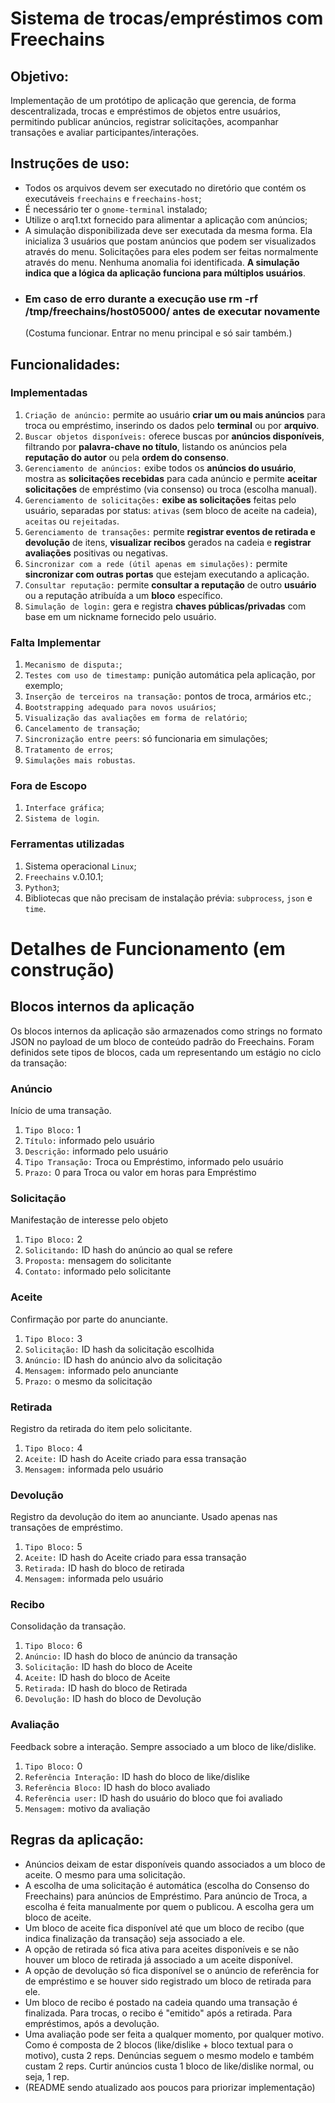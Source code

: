 # Sistema de trocas/empréstimos com Freechains

## Objetivo:
Implementação de um protótipo de aplicação que gerencia, de forma descentralizada, trocas e empréstimos de objetos entre usuários, permitindo publicar anúncios, registrar solicitações, acompanhar transações e avaliar participantes/interações.

## Instruções de uso:
* Todos os arquivos devem ser executado no diretório que contém os executáveis `freechains` e `freechains-host`;
* É necessário ter o `gnome-terminal` instalado;
* Utilize o arq1.txt fornecido para alimentar a aplicação com anúncios;
* A simulação disponibilizada deve ser executada da mesma forma. Ela inicializa 3 usuários que postam anúncios que podem ser visualizados através do menu. Solicitações para eles podem ser feitas normalmente através do menu. Nenhuma anomalia foi identificada. **A simulação indica que a lógica da aplicação funciona para múltiplos usuários**.
* ### Em caso de erro durante a execução use rm -rf /tmp/freechains/host05000/ antes de executar novamente
  (Costuma funcionar. Entrar no menu principal e só sair também.)

## Funcionalidades:

### Implementadas
1. `Criação de anúncio:` permite ao usuário **criar um ou mais anúncios** para troca ou empréstimo, inserindo os dados pelo **terminal** ou por **arquivo**.
2. `Buscar objetos disponíveis:` oferece buscas por **anúncios disponíveis**, filtrando por **palavra-chave no título**, listando os anúncios pela **reputação do autor** ou pela **ordem do consenso**.
3. `Gerenciamento de anúncios:` exibe todos os **anúncios do usuário**, mostra as **solicitações recebidas** para cada anúncio e permite **aceitar solicitações** de empréstimo (via consenso) ou troca (escolha manual).
4. `Gerenciamento de solicitações:` **exibe as solicitações** feitas pelo usuário, separadas por status: `ativas` (sem bloco de aceite na cadeia), `aceitas` ou `rejeitadas`.
5. `Gerenciamento de transações:` permite **registrar eventos de retirada e devolução** de itens, **visualizar recibos** gerados na cadeia e **registrar avaliações** positivas ou negativas.
6. `Sincronizar com a rede (útil apenas em simulações):` permite **sincronizar com outras portas** que estejam executando a aplicação.
7. `Consultar reputação:` permite **consultar a reputação** de outro **usuário** ou a reputação atribuída a um **bloco** específico.
8. `Simulação de login:` gera e registra **chaves públicas/privadas** com base em um nickname fornecido pelo usuário.

### Falta Implementar
1. `Mecanismo de disputa:`;
2. `Testes com uso de timestamp:` punição automática pela aplicação, por exemplo;
3. `Inserção de terceiros na transação:` pontos de troca, armários etc.;
4. `Bootstrapping adequado para novos usuários`;
5. `Visualização das avaliações em forma de relatório`;
6. `Cancelamento de transação`;
7. `Sincronização entre peers`: só funcionaria em simulações;
8. `Tratamento de erros`;
9. `Simulações mais robustas`.

### Fora de Escopo
1. `Interface gráfica`;
2. `Sistema de login`.

### Ferramentas utilizadas
1. Sistema operacional `Linux`;
2. `Freechains` v.0.10.1;
3. `Python3`;
4. Bibliotecas que não precisam de instalação prévia: `subprocess`, `json` e `time`.

# Detalhes de Funcionamento (em construção)

## Blocos internos da aplicação

Os blocos internos da aplicação são armazenados como strings no formato JSON no payload de um bloco de conteúdo padrão do Freechains. Foram definidos sete tipos de blocos, cada um representando um estágio no ciclo da transação:

### Anúncio
Início de uma transação.

1. `Tipo Bloco:` 1
2. `Título:` informado pelo usuário
3. `Descrição:` informado pelo usuário
4. `Tipo Transação:` Troca ou Empréstimo, informado pelo usuário
5. `Prazo:` 0 para Troca ou valor em horas para Empréstimo

### Solicitação
Manifestação de interesse pelo objeto

1. `Tipo Bloco:` 2
2. `Solicitando:` ID hash do anúncio ao qual se refere
3. `Proposta:` mensagem do solicitante
4. `Contato:` informado pelo solicitante

### Aceite
Confirmação por parte do anunciante.

1. `Tipo Bloco:` 3
2. `Solicitação:` ID hash da solicitação escolhida 
3. `Anúncio:` ID hash do anúncio alvo da solicitação
4. `Mensagem:` informado pelo anunciante
5. `Prazo:` o mesmo da solicitação

### Retirada
Registro da retirada do item pelo solicitante.

1. `Tipo Bloco:` 4
2. `Aceite:` ID hash do Aceite criado para essa transação
3. `Mensagem:` informada pelo usuário

### Devolução
Registro da devolução do item ao anunciante. Usado apenas nas transações de empréstimo.

1. `Tipo Bloco:` 5
2. `Aceite:` ID hash do Aceite criado para essa transação
3. `Retirada:` ID hash do bloco de retirada 
4. `Mensagem:` informada pelo usuário

### Recibo
Consolidação da transação. 

1. `Tipo Bloco:` 6
2. `Anúncio:` ID hash do bloco de anúncio da transação
3. `Solicitação:` ID hash do bloco de Aceite
4. `Aceite:` ID hash do bloco de Aceite
5. `Retirada:` ID hash do bloco de Retirada
6. `Devolução:` ID hash do bloco de Devolução

### Avaliação
Feedback sobre a interação. Sempre associado a um bloco de like/dislike.

1. `Tipo Bloco:` 0
2. `Referência Interação:` ID hash do bloco de like/dislike
3. `Referência Bloco:` ID hash do bloco avaliado
4. `Referência user:` ID hash do usuário do bloco que foi avaliado
5. `Mensagem:` motivo da avaliação

## Regras da aplicação:

* Anúncios deixam de estar disponíveis quando associados a um bloco de aceite. O mesmo para uma solicitação.
* A escolha de uma solicitação é automática (escolha do Consenso do Freechains) para anúncios de Empréstimo. Para anúncio de Troca, a escolha é feita manualmente por quem o publicou. A escolha gera um bloco de aceite.
* Um bloco de aceite fica disponível até que um bloco de recibo (que indica finalização da transação) seja associado a ele.
* A opção de retirada só fica ativa para aceites disponíveis e se não houver um bloco de retirada já associado a um aceite disponível.
* A opção de devolução só fica disponível se o anúncio de referência for de empréstimo e se houver sido registrado um bloco de retirada para ele.
* Um bloco de recibo é postado na cadeia quando uma transação é finalizada. Para trocas, o recibo é "emitido" após a retirada. Para empréstimos, após a devolução.
* Uma avaliação pode ser feita a qualquer momento, por qualquer motivo. Como é composta de 2 blocos (like/dislike + bloco textual para o motivo), custa 2 reps. Denúncias seguem o mesmo modelo e também custam 2 reps. Curtir anúncios custa 1 bloco de like/dislike normal, ou seja, 1 rep.
* (README sendo atualizado aos poucos para priorizar implementação)
